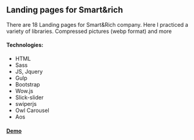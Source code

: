 ## Landing pages for Smart&rich
There are 18 Landing pages for Smart&Rich company. Here I practiced a variety of libraries. Compressed pictures (webp format) and more

#### Technologies:
* HTML
* Sass
* JS, Jquery
* Gulp
* Bootstrap 
* Wow.js
* Slick-slider
* swiperjs
* Owl Carousel
* Aos

#### [Demo](https://adilett02.github.io/SR-lendings/)

